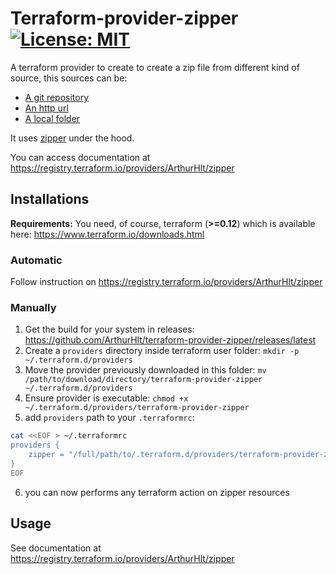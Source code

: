 # Terraform-provider-zipper [![License: MIT](https://img.shields.io/badge/License-MIT-yellow.svg)](https://opensource.org/licenses/MIT)

A terraform provider to create to create a zip file from different kind of source, this sources can be:

- [A git repository](https://github.com/ArthurHlt/zipper#git)
- [An http url](https://github.com/ArthurHlt/zipper#http)
- [A local folder](https://github.com/ArthurHlt/zipper#local)

It uses [zipper](https://github.com/ArthurHlt/zipper) under the hood.

You can access documentation at https://registry.terraform.io/providers/ArthurHlt/zipper

## Installations

**Requirements:** You need, of course, terraform (**>=0.12**) which is available here: https://www.terraform.io/downloads.html

### Automatic

Follow instruction on https://registry.terraform.io/providers/ArthurHlt/zipper

### Manually

1. Get the build for your system in releases: https://github.com/ArthurHlt/terraform-provider-zipper/releases/latest
2. Create a `providers` directory inside terraform user folder: `mkdir -p ~/.terraform.d/providers`
3. Move the provider previously downloaded in this folder: `mv /path/to/download/directory/terraform-provider-zipper ~/.terraform.d/providers`
4. Ensure provider is executable: `chmod +x ~/.terraform.d/providers/terraform-provider-zipper`
5. add `providers` path to your `.terraformrc`:

```bash
cat <<EOF > ~/.terraformrc
providers {
    zipper = "/full/path/to/.terraform.d/providers/terraform-provider-zipper"
}
EOF
```

6. you can now performs any terraform action on zipper resources

## Usage

See documentation at https://registry.terraform.io/providers/ArthurHlt/zipper